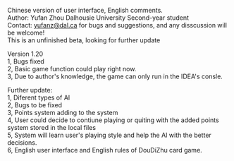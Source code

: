 Chinese version of user interface, English comments.  
Author: Yufan Zhou Dalhousie University Second-year student  
Contact: yufanz@dal.ca for bugs and suggestions, and any disscussion will be welcome!  
This is an unfinished beta, looking for further update  

Version 1.20  
1, Bugs fixed  
2, Basic game function could play right now.  
3, Due to author's knowledge, the game can only run in the IDEA's consle.  
  
  
Further update:  
1, Diferent types of AI  
2, Bugs to be fixed  
3, Points system adding to the system  
4, User could decide to contiune playing or quiting with the added points system stored in the local files  
5, System will learn user's playing style and help the AI with the better decisions.  
6, English user interface and English rules of DouDiZhu card game.  
